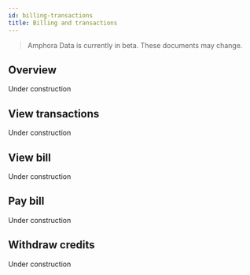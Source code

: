 ```yaml
---
id: billing-transactions
title: Billing and transactions
---
```


> Amphora Data is currently in beta. These documents may change.

## Overview
Under construction

## View transactions
Under construction

## View bill
Under construction

## Pay bill
Under construction

## Withdraw credits
Under construction

